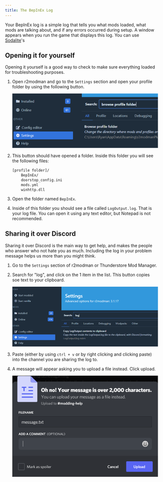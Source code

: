 ```yaml
---
title: The BepInEx Log
---
```


Your BepInEx log is a simple log that tells you what mods loaded, what mods are talking about, and if any errors occurred during setup. A window appears when you run the game that displays this log. You can use [Sodalite](https://h3vr.thunderstore.io/package/nrgill28/Sodalite/)'s 

## Opening it for yourself

Opening it yourself is a good way to check to make sure everything loaded for troubleshooting purposes.

1. Open r2modman and go to the `Settings` section and open your profile folder by using the following button.

    ![image](images/r2modman/settings/browse_profile_folder.png)

2. This button should have opened a folder. Inside this folder you will see the following files:

    ```text
    [profile folder]/
        BepInEx/
        doorstop_config.ini
        mods.yml
        winhttp.dll
    ```

3. Open the folder named `BepInEx`.
4. Inside of this folder you should see a file called `LogOutput.log`. That is your log file. You can open it using any text editor, but Notepad is not recommended.

## Sharing it over Discord

Sharing it over Discord is the main way to get help, and makes the people who answer who not hate you as much. Including the log in your problem message helps us more than you might think.

1. Go to the `Settings` section of r2modman or Thunderstore Mod Manager.
2. Search for "log", and click on the 1 item in the list. This button copies soe text to your clipboard.

   ![copy](images/r2modman/settings/copy_LogOutput.png)

3. Paste (either by using `ctrl + v` or by right clicking and clicking paste) into the channel you are sharing the log to.
4. A message will appear asking you to upload a file instead. Click upload.

    ![upload](images/Discord/large_message.png)
